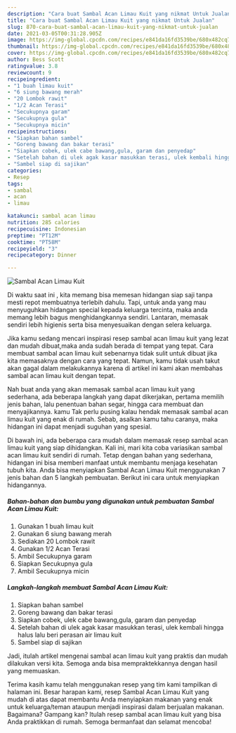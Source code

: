 ```yaml
---
description: "Cara buat Sambal Acan Limau Kuit yang nikmat Untuk Jualan"
title: "Cara buat Sambal Acan Limau Kuit yang nikmat Untuk Jualan"
slug: 870-cara-buat-sambal-acan-limau-kuit-yang-nikmat-untuk-jualan
date: 2021-03-05T00:31:28.905Z
image: https://img-global.cpcdn.com/recipes/e841da16fd3539be/680x482cq70/sambal-acan-limau-kuit-foto-resep-utama.jpg
thumbnail: https://img-global.cpcdn.com/recipes/e841da16fd3539be/680x482cq70/sambal-acan-limau-kuit-foto-resep-utama.jpg
cover: https://img-global.cpcdn.com/recipes/e841da16fd3539be/680x482cq70/sambal-acan-limau-kuit-foto-resep-utama.jpg
author: Bess Scott
ratingvalue: 3.8
reviewcount: 9
recipeingredient:
- "1 buah limau kuit"
- "6 siung bawang merah"
- "20 Lombok rawit"
- "1/2 Acan Terasi"
- "Secukupnya garam"
- "Secukupnya gula"
- "Secukupnya micin"
recipeinstructions:
- "Siapkan bahan sambel"
- "Goreng bawang dan bakar terasi"
- "Siapkan cobek, ulek cabe bawang,gula, garam dan penyedap"
- "Setelah bahan di ulek agak kasar masukkan terasi, ulek kembali hingga halus lalu beri perasan air limau kuit"
- "Sambel siap di sajikan"
categories:
- Resep
tags:
- sambal
- acan
- limau

katakunci: sambal acan limau 
nutrition: 285 calories
recipecuisine: Indonesian
preptime: "PT12M"
cooktime: "PT58M"
recipeyield: "3"
recipecategory: Dinner

---
```



![Sambal Acan Limau Kuit](https://img-global.cpcdn.com/recipes/e841da16fd3539be/680x482cq70/sambal-acan-limau-kuit-foto-resep-utama.jpg)

Di waktu  saat ini , kita memang bisa memesan hidangan siap saji tanpa mesti repot membuatnya terlebih dahulu. Tapi, untuk anda yang mau menyuguhkan hidangan special kepada keluarga tercinta, maka anda memang lebih bagus menghidangkannya sendiri. Lantaran, memasak sendiri lebih higienis serta bisa menyesuaikan dengan selera keluarga.

Jika kamu sedang mencari inspirasi resep sambal acan limau kuit yang lezat dan mudah dibuat,maka anda sudah berada di tempat yang tepat. Cara membuat sambal acan limau kuit  sebenarnya tidak sulit untuk dibuat jika kita memasaknya dengan cara yang tepat. Namun, kamu tidak usah takut akan gagal dalam melakukannya 
karena di artikel ini kami akan membahas sambal acan limau kuit dengan tepat.  



Nah buat anda yang akan memasak sambal acan limau kuit yang sederhana, ada beberapa langkah yang dapat dikerjakan, pertama memilih jenis bahan, lalu penentuan bahan segar, hingga cara membuat dan menyajikannya. kamu Tak perlu pusing kalau hendak memasak sambal acan limau kuit yang enak di rumah. Sebab, asalkan kamu  tahu caranya, maka hidangan ini dapat menjadi suguhan yang spesial.

Di bawah ini, ada beberapa cara mudah dalam memasak resep sambal acan limau kuit yang siap dihidangkan. Kali ini, mari kita coba variasikan sambal acan limau kuit sendiri di rumah. Tetap dengan bahan yang sederhana, hidangan ini bisa memberi manfaat untuk membantu menjaga kesehatan tubuh kita. Anda bisa menyiapkan Sambal Acan Limau Kuit menggunakan 7 jenis bahan dan 5 langkah pembuatan. Berikut ini cara untuk menyiapkan hidangannya.

<!--inarticleads1-->

##### Bahan-bahan dan bumbu yang digunakan untuk pembuatan Sambal Acan Limau Kuit:

1. Gunakan 1 buah limau kuit
1. Gunakan 6 siung bawang merah
1. Sediakan 20 Lombok rawit
1. Gunakan 1/2 Acan Terasi
1. Ambil Secukupnya garam
1. Siapkan Secukupnya gula
1. Ambil Secukupnya micin




<!--inarticleads2-->

##### Langkah-langkah membuat Sambal Acan Limau Kuit:

1. Siapkan bahan sambel
1. Goreng bawang dan bakar terasi
1. Siapkan cobek, ulek cabe bawang,gula, garam dan penyedap
1. Setelah bahan di ulek agak kasar masukkan terasi, ulek kembali hingga halus lalu beri perasan air limau kuit
1. Sambel siap di sajikan




Jadi, itulah artikel mengenai  sambal acan limau kuit  yang praktis dan mudah dilakukan versi kita. Semoga anda bisa mempraktekkannya dengan hasil yang memuaskan. 

Terima kasih kamu telah menggunakan resep yang tim kami tampilkan di halaman ini. Besar harapan kami, resep  Sambal Acan Limau Kuit yang mudah di atas dapat membantu Anda menyiapkan makanan yang enak untuk keluarga/teman ataupun menjadi inspirasi dalam berjualan makanan. Bagaimana? Gampang kan? Itulah resep sambal acan limau kuit yang bisa Anda praktikkan di rumah. Semoga bermanfaat dan selamat mencoba!

